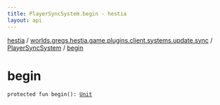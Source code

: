 ```yaml
---
title: PlayerSyncSystem.begin - hestia
layout: api
---
```


<div class='api-docs-breadcrumbs'><a href="../../index.html">hestia</a> / <a href="../index.html">worlds.gregs.hestia.game.plugins.client.systems.update.sync</a> / <a href="index.html">PlayerSyncSystem</a> / <a href="./begin.html">begin</a></div>

# begin

<div class="signature"><code><span class="keyword">protected</span> <span class="keyword">fun </span><span class="identifier">begin</span><span class="symbol">(</span><span class="symbol">)</span><span class="symbol">: </span><a href="https://kotlinlang.org/api/latest/jvm/stdlib/kotlin/-unit/index.html"><span class="identifier">Unit</span></a></code></div>
